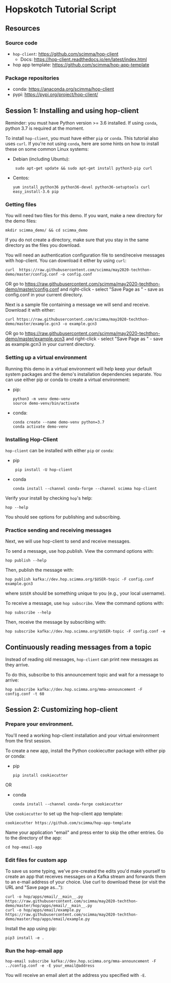 # Hopskotch Tutorial Script

## Resources

### Source code
* `hop-client`: https://github.com/scimma/hop-client
  * Docs: https://hop-client.readthedocs.io/en/latest/index.html
* hop app template: https://github.com/scimma/hop-app-template

### Package repositories
* conda: https://anaconda.org/scimma/hop-client
* pypi: https://pypi.org/project/hop-client/


## Session 1: Installing and using hop-client

Reminder: you must have Python version >= 3.6 installed. If using `conda`, python 3.7 is required at the moment.

To install `hop-client`, you must have either `pip` or `conda`. This tutorial also uses `curl`. If you're not using `conda`, here are some hints on how to install these on some common Linux systems:
* Debian (including Ubuntu):
  ```
   sudo apt-get update && sudo apt-get install python3-pip curl
   ```
* Centos:
  ```
  yum install python36 python36-devel python36-setuptools curl
  easy_install-3.6 pip
  ```
### Getting files
You will need two files for this demo. If you want, make a new directory for the demo files:
```
mkdir scimma_demo/ && cd scimma_demo
```
If you do not create a directory, make sure that you stay in the same directory as the files you download.

You will need an authentication configuration file to send/receive messages with hop-client. You can download it either by using `curl`:
```
curl  https://raw.githubusercontent.com/scimma/may2020-techthon-demo/master/config.conf -o config.conf
```
OR go to https://raw.githubusercontent.com/scimma/may2020-techthon-demo/master/config.conf  and right-click - select "Save Page as " - save as config.conf in your current directory.

Next is a sample file containing a message we will send and receive. Download it with either:
```
curl https://raw.githubusercontent.com/scimma/may2020-techthon-demo/master/example.gcn3 -o example.gcn3
```
OR go to https://raw.githubusercontent.com/scimma/may2020-techthon-demo/master/example.gcn3 and right-click - select "Save Page as " - save as example.gcn3 in your current directory.

### Setting up a virtual environment
Running this demo in a virtual environment will help keep your default system packages and the demo's installation dependencies separate. You can use either pip or conda to create a virtual environment:

* pip:
  ```
  python3 -m venv demo-venv
  source demo-venv/bin/activate
  ```
* conda:
  ```
  conda create --name demo-venv python=3.7
  conda activate demo-venv
  ```

### Installing Hop-Client
`hop-client` can be installed with either `pip` or `conda`:
* pip
  ```
   pip install -U hop-client
  ```
* conda
  ```
  conda install --channel conda-forge --channel scimma hop-client
  ```

Verify your install by checking `hop`'s help:
```
hop --help
```

You should see options for publishing and subscribing.

### Practice sending and receiving messages
Next, we will use hop-client to send and receive messages.

To send a message, use hop.publish. View the command options with:
```
hop publish --help
```
Then, publish the message with:
```
hop publish kafka://dev.hop.scimma.org/$USER-topic -F config.conf example.gcn3
```
where `$USER` should be something unique to you (e.g., your local username).

To receive a message, use `hop subscribe`. View the command options with:
```
hop subscribe --help
```
Then, receive the message by subscribing with:
```
hop subscribe kafka://dev.hop.scimma.org/$USER-topic -F config.conf -e
```

## Continuously reading messages from a topic
Instead of reading old messages, `hop-client` can print new messages as they arrive.

To do this, subscribe to this announcement topic and wait for a message to arrive:
```
hop subscribe kafka://dev.hop.scimma.org/mma-announcement -F config.conf -t 60
```

## Session 2: Customizing hop-client

### Prepare your environment.
You'll need a working hop-client installation and your virtual environment from the first session.

To create a new app, install the Python cookiecutter package with either pip or conda:
* pip
  ```
  pip install cookiecutter
  ```
OR
* conda
  ```
  conda install --channel conda-forge cookiecutter
  ```

Use `cookiecutter` to set up the hop-client app template:
```
cookiecutter https://github.com/scimma/hop-app-template
```

Name your application "email" and press enter to skip the other entries. Go to the
directory of the app:
```
cd hop-email-app
```

### Edit files for custom app

To save us some typing, we've pre-created the edits you'd make yourself to create an app that receives messages on a Kafka stream and forwards them to an e-mail address of your choice. Use curl to download these (or visit the URL and "Save page as..."):
```
curl -o hop/apps/email/__main__.py https://raw.githubusercontent.com/scimma/may2020-techthon-demo/master/hop/apps/email/__main__.py
curl -o hop/apps/email/example.py https://raw.githubusercontent.com/scimma/may2020-techthon-demo/master/hop/apps/email/example.py
```

Install the app using pip:
```
pip3 install -e .
```

### Run the hop-email app
```
hop-email subscribe kafka://dev.hop.scimma.org/mma-announcement -F ../config.conf -e -E your_email@address
```
You will receive an email alert at the address you specified with `-E`.
